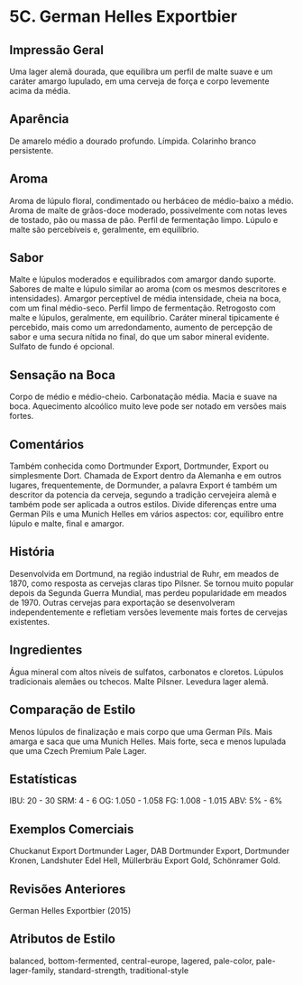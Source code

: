 # 5C. German Helles Exportbier

## Impressão Geral

Uma lager alemã dourada, que equilibra um perfil de malte suave e um caráter amargo lupulado, em uma cerveja de força e corpo levemente acima da média.

## Aparência

De amarelo médio a dourado profundo. Límpida. Colarinho branco persistente.

## Aroma

Aroma de lúpulo floral, condimentado ou herbáceo de médio-baixo a médio. Aroma de malte de grãos-doce moderado, possivelmente com notas leves de tostado, pão ou massa de pão. Perfil de fermentação limpo. Lúpulo e malte são percebíveis e, geralmente, em equilíbrio.

## Sabor

Malte e lúpulos moderados e equilibrados com amargor dando suporte. Sabores de malte e lúpulo similar ao aroma (com os mesmos descritores e intensidades). Amargor perceptível de média intensidade, cheia na boca, com um final médio-seco. Perfil limpo de fermentação. Retrogosto com malte e lúpulos, geralmente, em equilíbrio. Caráter mineral tipicamente é percebido, mais como um arredondamento, aumento de percepção de sabor e uma secura nítida no final, do que um sabor mineral evidente. Sulfato de fundo é opcional.

## Sensação na Boca

Corpo de médio e médio-cheio. Carbonatação média. Macia e suave na boca. Aquecimento alcoólico muito leve pode ser notado em versões mais fortes.

## Comentários

Também conhecida como Dortmunder Export, Dortmunder, Export ou simplesmente Dort. Chamada de Export dentro da Alemanha e em outros lugares, frequentemente, de Dormunder, a palavra Export é também um descritor da potencia da cerveja, segundo a tradição cervejeira alemã e também pode ser aplicada a outros estilos. Divide diferenças entre uma German Pils e uma Munich Helles em vários aspectos: cor, equilibro entre lúpulo e malte, final e amargor.

## História

Desenvolvida em Dortmund, na região industrial de Ruhr, em meados de 1870, como resposta as cervejas claras tipo Pilsner. Se tornou muito popular depois da Segunda Guerra Mundial, mas perdeu popularidade em meados de 1970. Outras cervejas para exportação se desenvolveram independentemente e refletiam versões levemente mais fortes de cervejas existentes.

## Ingredientes

Água mineral com altos níveis de sulfatos, carbonatos e cloretos. Lúpulos tradicionais alemães ou tchecos. Malte Pilsner. Levedura lager alemã.

## Comparação de Estilo

Menos lúpulos de finalização e mais corpo que uma German Pils. Mais amarga e saca que uma Munich Helles. Mais forte, seca e menos lupulada que uma Czech Premium Pale Lager.

## Estatísticas

IBU: 20 - 30
SRM: 4 - 6
OG: 1.050 - 1.058
FG: 1.008 - 1.015
ABV: 5% - 6%

## Exemplos Comerciais

Chuckanut Export Dortmunder Lager, DAB Dortmunder Export, Dortmunder Kronen, Landshuter Edel Hell, Müllerbräu Export Gold, Schönramer Gold.

## Revisões Anteriores

German Helles Exportbier (2015)

## Atributos de Estilo

balanced, bottom-fermented, central-europe, lagered, pale-color, pale-lager-family, standard-strength, traditional-style
